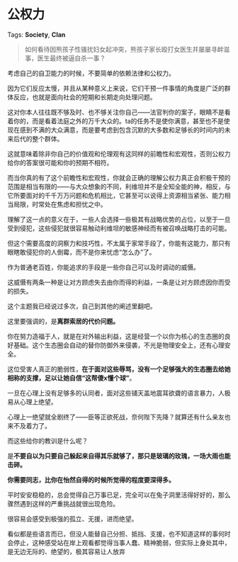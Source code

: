 # 公权力

Tags: **Society**, **Clan**

> 如何看待因熊孩子性骚扰妇女起冲突，熊孩子家长殴打女医生并屡屡寻衅滋事，医生最终被逼自杀一事？



考虑自己的自卫能力的时候，不要简单的依赖法律和公权力。

因为它们反应太慢，并且从某种意义上来说，它们干预一件事情的角度是广泛的群体反应，也就是面向社会的短期和长期走向处理问题。

这对你本人往往既不够及时、也不够关注你自己——法官判你的案子，眼睛不是看着你的，而是看着法庭之外的万千大众的。ta的任务不是使你满意，甚至也不是使现在感到不满的大众满意，而是要考虑到包含沉默的大多数和足够长的时间内的未来后代的整个群体。

这就意味着除非你自己的价值观和伦理观有这同样的前瞻性和宏观性，否则公权力给你的答案很可能和你的预期不相符。

而当你真的有了这个前瞻性和宏观性，你就会正确的理解公权力真正会积极干预的范围是相当有限的——与大众想象的不同，利维坦并不是全知全能的神，相反，与它所要面对的千千万万问题和危机相比，它甚至可以说得上资源相当紧张、能力相当局限，时常处在焦虑和担忧之中。

理解了这一点的意义在于，一些人会选择一些极其有战略优势的占位，以至于一旦受到侵犯，这些侵犯就很容易触动利维坦的敏感神经而有被召唤战略打击的可能。

但这个需要高度的洞察力和技巧性，不太属于家常手段了，你能有这能力，那只有眼瞎敢侵犯你的人倒霉，而不是你来忧虑“怎么办”了。

作为普通老百姓，你能追求的手段是一些你自己可以及时调动的威慑。

这威慑有两条一种是让对方顾虑失去由你而得的利益，一条是让对方顾虑因你而受的损失。

这个主题我已经说过多次，自己到其他的阐述里翻吧。

这里要强调的，是**离群索居的代价问题。**

你在努力造福于人，就是在对外输出利益，这是经营一个以你为核心的生态圈的良好基础。这个生态圈会自动的替你防御外来侵袭，不光是物理安全上，还有心理安全。

这位受害人真正的脆弱性，**在于面对这些辱骂，没有一个足够强大的生态圈去给她相称的支撑，足以让她自信“这帮傻x懂个球”**。

一旦在心理上没有足够多的认同者，面对这些铺天盖地震耳欲聋的语言暴力，人极易从心理上绝望。

心理上一绝望就全剧终了——臣等正欲死战，奈何陛下先降？就算还有什么亲友也来不及着力了。

而这些给你的教训是什么呢？

是**不要自以为只要自己躲起来自得其乐就够了，那只是玻璃的玫瑰，一场大雨也能击碎。**

**你需要同志，比你在怡然自得的时候所觉得的程度要深得多。**

平时安安稳稳的，总会觉得自己万事已足，完全可以在兔子洞里活得好好的，那么骤然遇到这样的严重挑战就很出现危险。

很容易会感受到极强的孤立、无援，进而绝望。

看似都是些语言而已，但没人能替自己分担、抵挡、支援，也不知道这样的事何时会停止，这种感受站在岸上观看都觉得当事人蠢、精神脆弱，但实际上身处其中，是无边无际的、绝望的，极其容易让人放弃



